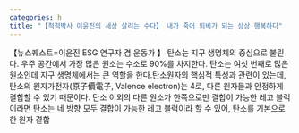 ```yaml
---
categories: h
title: "【척척박사 이윤진의 세상 살리는 수다】 내가 죽어 퇴비가 되는 상상 행복하다"
---
```

【뉴스퀘스트=이윤진 ESG 연구자 겸 운동가 】 탄소는 지구 생명체의 중심으로 불린다. 우주 공간에서 가장 많은 원소는 수소로 90%를 차지한다. 탄소는 여섯 번째로 많은 원소인데 지구 생명체에서는 큰 역할을 한다.탄소원자의 핵심적 특성과 관련이 있는데, 탄소의 원자가전자(原子價電子, Valence electron)는 4로, 다른 원자들과 안정하게 결합할 수 있기 때문이다. 탄소 이외의 다른 원소가 한쪽으로만 결합이 가능한 레고 블럭이라면 탄소는 네 방향 모두 결합이 가능한 레고 블럭이라 할 수 있어, 탄소를 기본으로 한 원자 결합